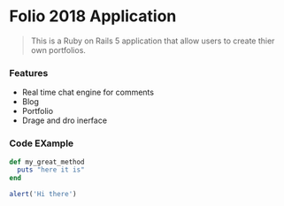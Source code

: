 # Folio 2018 Application

> This is a Ruby on Rails 5 application that allow users to create thier own portfolios.

### Features

- Real time chat engine for comments
- Blog
- Portfolio
- Drage and dro inerface

### Code EXample

```ruby
def my_great_method
  puts "here it is"
end
```

```javascript
alert('Hi there')
```